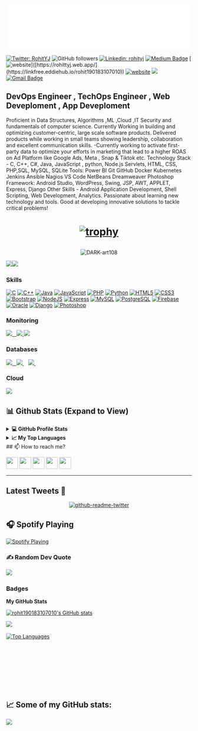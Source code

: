 
<div>
	<br>
		<img src="header.svg" width="800" height="120">
	<br>
</div>

[![Twitter: RohitYJ](https://img.shields.io/twitter/follow/RohitYJ?style=social)](https://twitter.com/RohitYJ)
![GitHub followers](https://img.shields.io/github/followers/rohit190183107010?label=Follow&style=social)
[![Linkedin: rohityj](https://img.shields.io/badge/-rohityj-blue?style=flat-square&logo=Linkedin&logoColor=white&link=https://www.linkedin.com/in/rohityj/)](https://www.linkedin.com/in/rohityj/) 
[![Medium Badge](https://img.shields.io/badge/-@rohit36586-03a57a?style=social&labelColor=black&logo=Medium&link=https://medium.com/@rohit36586/)](https://medium.com/@rohit36586/) 
[![website](https://img.shields.io/badge/Website-46a2f1.svg?&style=flat-square&logo=Google-Chrome&logoColor=white&link=[https://rohittyj.web.app/](https://linkfree.eddiehub.io/rohit190183107010))]([https://rohittyj.web.app/](https://linkfree.eddiehub.io/rohit190183107010))
[![website](https://img.shields.io/badge/Website-46a2f1.svg?&style=flat-square&logo=Google-Chrome&logoColor=white&link=https://rohittyj.web.app/)](https://rohittyj.web.app/)
![](https://komarev.com/ghpvc/?username=rohit190183107010&label=Profile%20views&color=0e75b6&style=plastic)
[![Gmail Badge](https://img.shields.io/badge/-GMail-c14438?style=social&logo=Gmail&logoColor=red&link=mailto:rohit.190183107010@gmail.com)](mailto:rohit.190183107010@gmail.com)


DevOps Engineer , TechOps Engineer , Web Deveploment , App Deveploment
----------------------------------------------------------------------

Proficient in Data Structures, Algorithms ,ML ,Cloud ,IT Security and fundamentals of computer science. Currently Working in building and optimizing customer-centric, large scale software products. Delivered products while working in small teams showing leadership, collaboration and excellent communication skills. -Currently working to activate first-party data to optimize your efforts in marketing that lead to a higher ROAS on Ad Platform like Google Ads, Meta , Snap & Tiktok etc. Technology Stack - C, C++, C#, Java, JavaScript , python, Node.js Servlets, HTML, CSS, PHP,SQL, MySQL, SQLite Tools: Power BI Git GitHub Docker Kubernetes Jenkins Ansible Nagios VS Code NetBeans Dreamweaver Photoshop Framework: Android Studio, WordPress, Swing, JSP, AWT, APPLET, Express, Django Other Skills - Android Application Development, Shell Scripting, Web Development, Analytics. Passionate about learning new technology and tools. Good at developing innovative solutions to tackle critical problems! 

<h1 align ="center">

 [![trophy](https://github-profile-trophy.vercel.app/?username=rohit190183107010&theme=onedark&column=-1)](https://github.com/ryo-ma/github-profile-trophy)
 
</h1>



<p align="center"><img align="center" src="https://github-readme-streak-stats.herokuapp.com/?user=rohit190183107010&theme=algolia" alt="DARK-art108" /></p>
<a href="https://www.twitter.com/RohitYJ" target="_blank" rel="noreferrer"><img
src="https://img.shields.io/twitter/follow/RohitYJ?logo=twitter&style=for-the-badge&color=a855f7&labelColor=1c1917"
/></a><a href="https://www.github.com/rohit190183107010" target="_blank" rel="noreferrer"><img
src="https://img.shields.io/github/followers/rohit190183107010?logo=github&style=for-the-badge&color=a855f7&labelColor=1c1917" /></a>



### Skills


<p align="left">
<a href="https://docs.microsoft.com/en-us/cpp/?view=msvc-170" target="_blank" rel="noreferrer"><img src="https://raw.githubusercontent.com/danielcranney/readme-generator/main/public/icons/skills/c-colored.svg" width="36" height="36" alt="C" /></a>
<a href="https://docs.microsoft.com/en-us/cpp/?view=msvc-170" target="_blank" rel="noreferrer"><img src="https://raw.githubusercontent.com/danielcranney/readme-generator/main/public/icons/skills/cplusplus-colored.svg" width="36" height="36" alt="C++" /></a>
<a href="https://www.oracle.com/java/" target="_blank" rel="noreferrer"><img src="https://raw.githubusercontent.com/danielcranney/readme-generator/main/public/icons/skills/java-colored.svg" width="36" height="36" alt="Java" /></a>
<a href="https://developer.mozilla.org/en-US/docs/Web/JavaScript" target="_blank" rel="noreferrer"><img src="https://raw.githubusercontent.com/danielcranney/readme-generator/main/public/icons/skills/javascript-colored.svg" width="36" height="36" alt="JavaScript" /></a>
<a href="https://www.php.net/" target="_blank" rel="noreferrer"><img src="https://raw.githubusercontent.com/danielcranney/readme-generator/main/public/icons/skills/php-colored.svg" width="36" height="36" alt="PHP" /></a>
<a href="https://www.python.org/" target="_blank" rel="noreferrer"><img src="https://raw.githubusercontent.com/danielcranney/readme-generator/main/public/icons/skills/python-colored.svg" width="36" height="36" alt="Python" /></a>
<a href="https://developer.mozilla.org/en-US/docs/Glossary/HTML5" target="_blank" rel="noreferrer"><img src="https://raw.githubusercontent.com/danielcranney/readme-generator/main/public/icons/skills/html5-colored.svg" width="36" height="36" alt="HTML5" /></a>
<a href="https://www.w3.org/TR/CSS/#css" target="_blank" rel="noreferrer"><img src="https://raw.githubusercontent.com/danielcranney/readme-generator/main/public/icons/skills/css3-colored.svg" width="36" height="36" alt="CSS3" /></a>
<a href="https://getbootstrap.com/" target="_blank" rel="noreferrer"><img src="https://raw.githubusercontent.com/danielcranney/readme-generator/main/public/icons/skills/bootstrap-colored.svg" width="36" height="36" alt="Bootstrap" /></a>
<a href="https://nodejs.org/en/" target="_blank" rel="noreferrer"><img src="https://raw.githubusercontent.com/danielcranney/readme-generator/main/public/icons/skills/nodejs-colored.svg" width="36" height="36" alt="NodeJS" /></a>
<a href="https://expressjs.com/" target="_blank" rel="noreferrer"><img src="https://raw.githubusercontent.com/danielcranney/readme-generator/main/public/icons/skills/express-colored-dark.svg" width="36" height="36" alt="Express" /></a>
<a href="https://www.mysql.com/" target="_blank" rel="noreferrer"><img src="https://raw.githubusercontent.com/danielcranney/readme-generator/main/public/icons/skills/mysql-colored.svg" width="36" height="36" alt="MySQL" /></a>
<a href="https://www.postgresql.org/" target="_blank" rel="noreferrer"><img src="https://raw.githubusercontent.com/danielcranney/readme-generator/main/public/icons/skills/postgresql-colored.svg" width="36" height="36" alt="PostgreSQL" /></a>
<a href="https://firebase.google.com/" target="_blank" rel="noreferrer"><img src="https://raw.githubusercontent.com/danielcranney/readme-generator/main/public/icons/skills/firebase-colored.svg" width="36" height="36" alt="Firebase" /></a>
<a href="https://www.oracle.com/uk/index.html" target="_blank" rel="noreferrer"><img src="https://raw.githubusercontent.com/danielcranney/readme-generator/main/public/icons/skills/oracle-colored.svg" width="36" height="36" alt="Oracle" /></a>
<a href="https://www.djangoproject.com/" target="_blank" rel="noreferrer"><img src="https://raw.githubusercontent.com/danielcranney/readme-generator/main/public/icons/skills/django-colored-dark.svg" width="36" height="36" alt="Django" /></a>
<a href="https://www.adobe.com/uk/products/photoshop.html" target="_blank" rel="noreferrer"><img src="https://raw.githubusercontent.com/danielcranney/readme-generator/main/public/icons/skills/photoshop-colored-dark.svg" width="36" height="36" alt="Photoshop" /></a>
</p>

### Monitoring
  
 <p float="left">
  <a href="https://grafana.com/" target="_blank" >
    <img src="https://raw.githubusercontent.com/itsksaurabh/itsksaurabh/master/assets/grafana.gif" height="60" />&nbsp;&nbsp;
  </a>
  <a href="https://prometheus.io/" target="_blank" >
    <img src="https://raw.githubusercontent.com/itsksaurabh/itsksaurabh/master/assets/prometheus.gif" height="65" />
  </a>
   <a href="https://prometheus.io/" target="_blank" >
    <img src="https://raw.githubusercontent.com/itsksaurabh/itsksaurabh/master/assets/cloudwatch.gif" height="65" />
  </a>
</p>
 

### Databases
  
 <p float="left">
  <a href="https://www.postgresql.org/" target="_blank" >
    <img src="https://raw.githubusercontent.com/itsksaurabh/itsksaurabh/master/assets/postgresql.gif" height="90" />&nbsp;&nbsp;
  </a>
  <a href="https://www.timescale.com/" target="_blank" >
    <img src="https://raw.githubusercontent.com/itsksaurabh/itsksaurabh/master/assets/tsdb.gif" width="120" />
  </a>&nbsp;&nbsp;
  <a href="https://www.mongodb.com/" target="_blank" >
    <img src="https://raw.githubusercontent.com/itsksaurabh/itsksaurabh/master/assets/mongo.gif" height="80" />
 </a>&nbsp;&nbsp;
</p>

### Cloud

  <a href="https://aws.amazon.com/" target="_blank" >
    <img src="https://raw.githubusercontent.com/itsksaurabh/itsksaurabh/master/assets/aws.gif"  height="75" />
  </a>

## 📊 Github Stats (Expand to View) 
  
  <details>
  <summary><b>💻 GitHub Profile Stats</b></summary>

<p align="center"> <img src="https://github-stats-readme.dark-art108.vercel.app/api?username=rohit190183107010&show_icons=true&theme=radical" alt="DARK-art108" />

</details>

  <details>
  <summary><b>📈 My Top Languages</b></summary>

<p align="center"> <img src="https://github-stats-readme.dark-art108.vercel.app/api/top-langs/?username=rohit190183107010&layout=compact" alt="DARK-art108"/>

</details>
## 📫 How to reach me? 

<p align="left"> <a href="https://discord.com/users/rohityj#5456" target="_blank" rel="noreferrer"><img src="https://raw.githubusercontent.com/danielcranney/readme-generator/main/public/icons/socials/discord.svg" width="32" height="32" /></a> <a href="https://www.github.com/rohit190183107010" target="_blank" rel="noreferrer"><img src="https://raw.githubusercontent.com/danielcranney/readme-generator/main/public/icons/socials/github-dark.svg" width="32" height="32" /></a> <a href="https://@rohit19083107010.hashnode.dev" target="_blank" rel="noreferrer"><img src="https://raw.githubusercontent.com/danielcranney/readme-generator/main/public/icons/socials/hashnode.svg" width="32" height="32" /></a> <a href="https://www.linkedin.com/in/rohityj/" target="_blank" rel="noreferrer"><img src="https://raw.githubusercontent.com/danielcranney/readme-generator/main/public/icons/socials/linkedin.svg" width="32" height="32" /></a> <a href="https://www.twitter.com/RohitYJ" target="_blank" rel="noreferrer"><img src="https://raw.githubusercontent.com/danielcranney/readme-generator/main/public/icons/socials/twitter.svg" width="32" height="32" /></a></p>

---

<h2>Latest Tweets 🧵</h2>
<p align='center'><a href="https://twitter.com/RohitYJ"><img src="https://github-readme-twitter.gazf.vercel.app/api?id=RohitYJ&layout=wide" width="350"  alt="github-readme-twitter"></a></p>

## 🎧 Spotify Playing 
  [<img src="https://spotify-readme.dark-art108.vercel.app/api/spotify-playing" alt=" Spotify Playing" width="450" />](https://open.spotify.com/user/31xkqrvtl4rpmzsrl7iu2ktjuayy)
  
### ✍️ Random Dev Quote
![](https://quotes-github-readme.vercel.app/api?type=horizontal&theme=radical)

### Badges

<b>My GitHub Stats</b>

<a href="http://www.github.com/rohit190183107010"><img src="https://github-readme-stats.vercel.app/api?username=rohit190183107010&show_icons=true&hide=&count_private=true&title_color=0891b2&text_color=ffffff&icon_color=a855f7&bg_color=1c1917&hide_border=true&show_icons=true" alt="rohit190183107010's GitHub stats" /></a>

<a href="http://www.github.com/rohit190183107010"><img src="https://github-readme-streak-stats.herokuapp.com/?user=rohit190183107010&stroke=ffffff&background=1c1917&ring=0891b2&fire=0891b2&currStreakNum=ffffff&currStreakLabel=0891b2&sideNums=ffffff&sideLabels=ffffff&dates=ffffff&hide_border=true" /></a>


<a href="https://github.com/rohit190183107010" align="left"><img src="https://github-readme-stats.vercel.app/api/top-langs/?username=rohit190183107010&langs_count=10&title_color=0891b2&text_color=ffffff&icon_color=a855f7&bg_color=1c1917&hide_border=true&locale=en&custom_title=Top%20%Languages" alt="Top Languages" /></a>

<div width="100%" align="center"></div><br /><br /><br /><br /><br /><br /><br />

</div> 

## 📈 Some of my GitHub stats:       


![](https://komarev.com/ghpvc/?username=rohit190183107010&style=flat-square)


<!-- [![trophy](https://github-profile-trophy.vercel.app/?username=rohit190183107010&theme=onedark)](https://github.com/ryo-ma/github-profile-trophy)
 -->




